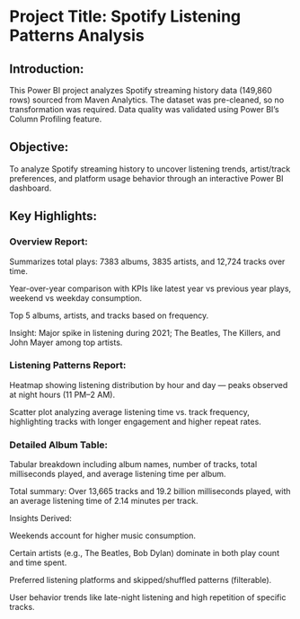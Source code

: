 # Project Title: Spotify Listening Patterns Analysis
## Introduction:
This Power BI project analyzes Spotify streaming history data (149,860 rows) sourced from Maven Analytics. The dataset was pre-cleaned, so no transformation was required. Data quality was validated using Power BI’s Column Profiling feature.

## Objective:
To analyze Spotify streaming history to uncover listening trends, artist/track preferences, and platform usage behavior through an interactive Power BI dashboard.

## Key Highlights:

### Overview Report:

Summarizes total plays: 7383 albums, 3835 artists, and 12,724 tracks over time.

Year-over-year comparison with KPIs like latest year vs previous year plays, weekend vs weekday consumption.

Top 5 albums, artists, and tracks based on frequency.

Insight: Major spike in listening during 2021; The Beatles, The Killers, and John Mayer among top artists.

### Listening Patterns Report:

Heatmap showing listening distribution by hour and day — peaks observed at night hours (11 PM–2 AM).

Scatter plot analyzing average listening time vs. track frequency, highlighting tracks with longer engagement and higher repeat rates.

### Detailed Album Table:

Tabular breakdown including album names, number of tracks, total milliseconds played, and average listening time per album.

Total summary: Over 13,665 tracks and 19.2 billion milliseconds played, with an average listening time of 2.14 minutes per track.

Insights Derived:

Weekends account for higher music consumption.

Certain artists (e.g., The Beatles, Bob Dylan) dominate in both play count and time spent.

Preferred listening platforms and skipped/shuffled patterns (filterable).

User behavior trends like late-night listening and high repetition of specific tracks.






